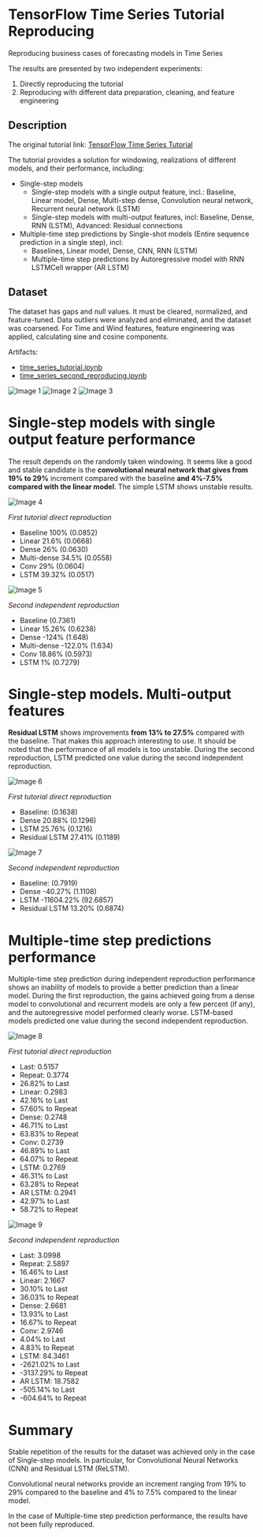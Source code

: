 # TensorFlow Time Series Tutorial Reproducing

Reproducing business cases of forecasting models in Time Series

The results are presented by two independent experiments:
1. Directly reproducing the tutorial  
2. Reproducing with different data preparation, cleaning, and feature engineering

## Description

The original tutorial link: [TensorFlow Time Series Tutorial](https://www.tensorflow.org/tutorials/structured_data/time_series?hl=en)

The tutorial provides a solution for windowing, realizations of different models, and their performance, including:
- Single-step models
  - Single-step models with a single output feature, incl.: Baseline, Linear model, Dense, Multi-step dense, Convolution neural network, Recurrent neural network (LSTM)
  - Single-step models with multi-output features, incl: Baseline, Dense, RNN (LSTM), Advanced: Residual connections
- Multiple-time step predictions by Single-shot models (Entire sequence prediction in a single step), incl:
  - Baselines, Linear model, Dense, CNN, RNN (LSTM)
  - Multiple-time step predictions by Autoregressive model with RNN LSTMCell wrapper (AR LSTM)

## Dataset

The dataset has gaps and null values. It must be cleared, normalized, and feature-tuned. Data outliers were analyzed and eliminated, and the dataset was coarsened. For Time and Wind features, feature engineering was applied, calculating sine and cosine components.

Artifacts:
- [time_series_tutorial.ipynb](./time_series_tutorial.ipynb)
- [time_series_second_reproducing.ipynb](./time_series_second_reproducing.ipynb)


![Image 1](images/Untitled.png)
![Image 2](images/Untitled%201.png)
![Image 3](images/Untitled%202.png)

# Single-step models with single output feature performance

The result depends on the randomly taken windowing. It seems like a good and stable candidate is the **convolutional neural network that gives from 19% to 29%** increment compared with the baseline **and 4%-7.5% compared with the linear model**. The simple LSTM shows unstable results.

![Image 4](images/Untitled%203.png)

*First tutorial direct reproduction*

- Baseline 100% (0.0852)
- Linear 21.6% (0.0668)
- Dense 26% (0.0630)
- Multi-dense 34.5% (0.0558)
- Conv 29% (0.0604)
- LSTM 39.32% (0.0517)

![Image 5](images/Untitled%204.png)

*Second independent reproduction*

- Baseline (0.7361)
- Linear 15.26% (0.6238)
- Dense -124% (1.648)
- Multi-dense -122.0% (1.634)
- Conv 18.86% (0.5973)
- LSTM 1% (0.7279)

# Single-step models. Multi-output features

**Residual LSTM** shows improvements **from 13% to 27.5%** compared with the baseline. That makes this approach interesting to use. It should be noted that the performance of all models is too unstable. During the second reproduction, LSTM predicted one value during the second independent reproduction.

![Image 6](images/Untitled%205.png)

*First tutorial direct reproduction*

- Baseline: (0.1638)
- Dense 20.88% (0.1296)
- LSTM 25.76% (0.1216)
- Residual LSTM 27.41% (0.1189)

![Image 7](images/Untitled%206.png)

*Second independent reproduction*

- Baseline: (0.7919)
- Dense -40.27% (1.1108)
- LSTM -11604.22% (92.6857)
- Residual LSTM 13.20% (0.6874)

# Multiple-time step predictions performance

Multiple-time step prediction during independent reproduction performance shows an inability of models to provide a better prediction than a linear model. During the first reproduction, the gains achieved going from a dense model to convolutional and recurrent models are only a few percent (if any), and the autoregressive model performed clearly worse. LSTM-based models predicted one value during the second independent reproduction.

![Image 8](images/Untitled%207.png)

*First tutorial direct reproduction*

- Last: 0.5157
- Repeat: 0.3774
- 26.82% to Last
- Linear: 0.2983
- 42.16% to Last
- 57.60% to Repeat
- Dense: 0.2748
- 46.71% to Last
- 63.83% to Repeat
- Conv: 0.2739
- 46.89% to Last
- 64.07% to Repeat
- LSTM: 0.2769
- 46.31% to Last
- 63.28% to Repeat
- AR LSTM: 0.2941
- 42.97% to Last
- 58.72% to Repeat

![Image 9](images/Untitled%208.png)

*Second independent reproduction*

- Last: 3.0998
- Repeat: 2.5897
- 16.46% to Last
- Linear: 2.1667
- 30.10% to Last
- 36.03% to Repeat
- Dense: 2.6681
- 13.93% to Last
- 16.67% to Repeat
- Conv: 2.9746
- 4.04% to Last
- 4.83% to Repeat
- LSTM: 84.3461
- -2621.02% to Last
- -3137.29% to Repeat
- AR LSTM: 18.7582
- -505.14% to Last
- -604.64% to Repeat

# Summary

Stable repetition of the results for the dataset was achieved only in the case of Single-step models. In particular, for Convolutional Neural Networks (CNN) and Residual LSTM (ReLSTM).

Convolutional neural networks provide an increment ranging from 19% to 29% compared to the baseline and 4% to 7.5% compared to the linear model.

In the case of Multiple-time step prediction performance, the results have not been fully reproduced.
